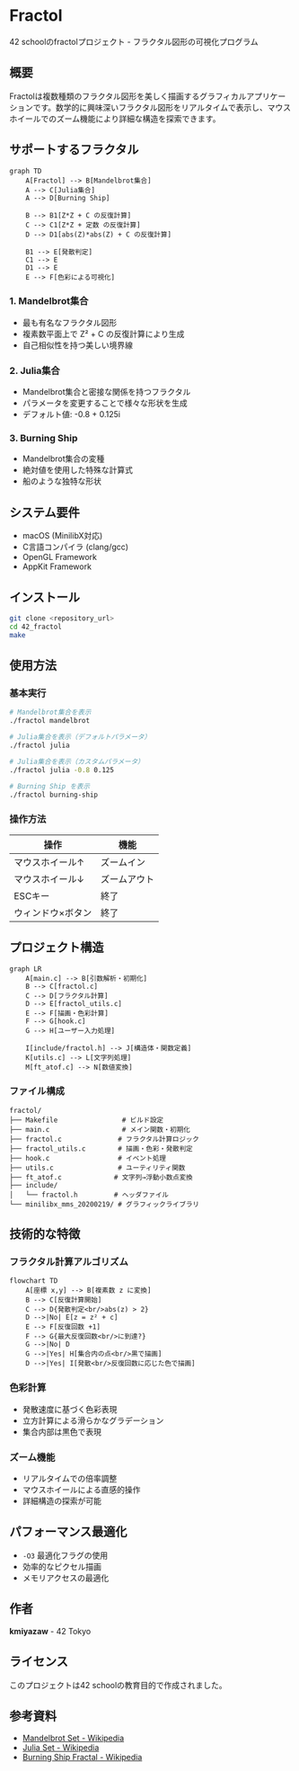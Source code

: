 # Fractol

42 schoolのfractolプロジェクト - フラクタル図形の可視化プログラム

## 概要

Fractolは複数種類のフラクタル図形を美しく描画するグラフィカルアプリケーションです。数学的に興味深いフラクタル図形をリアルタイムで表示し、マウスホイールでのズーム機能により詳細な構造を探索できます。

## サポートするフラクタル

```mermaid
graph TD
    A[Fractol] --> B[Mandelbrot集合]
    A --> C[Julia集合]  
    A --> D[Burning Ship]
    
    B --> B1[Z*Z + C の反復計算]
    C --> C1[Z*Z + 定数 の反復計算]
    D --> D1[abs(Z)*abs(Z) + C の反復計算]
    
    B1 --> E[発散判定]
    C1 --> E
    D1 --> E
    E --> F[色彩による可視化]
```

### 1. Mandelbrot集合
- 最も有名なフラクタル図形
- 複素数平面上で Z² + C の反復計算により生成
- 自己相似性を持つ美しい境界線

### 2. Julia集合
- Mandelbrot集合と密接な関係を持つフラクタル
- パラメータを変更することで様々な形状を生成
- デフォルト値: -0.8 + 0.125i

### 3. Burning Ship
- Mandelbrot集合の変種
- 絶対値を使用した特殊な計算式
- 船のような独特な形状

## システム要件

- macOS (MinilibX対応)
- C言語コンパイラ (clang/gcc)
- OpenGL Framework
- AppKit Framework

## インストール

```bash
git clone <repository_url>
cd 42_fractol
make
```

## 使用方法

### 基本実行

```bash
# Mandelbrot集合を表示
./fractol mandelbrot

# Julia集合を表示（デフォルトパラメータ）
./fractol julia

# Julia集合を表示（カスタムパラメータ）
./fractol julia -0.8 0.125

# Burning Ship を表示
./fractol burning-ship
```

### 操作方法

| 操作 | 機能 |
|------|------|
| マウスホイール↑ | ズームイン |
| マウスホイール↓ | ズームアウト |
| ESCキー | 終了 |
| ウィンドウ×ボタン | 終了 |

## プロジェクト構造

```mermaid
graph LR
    A[main.c] --> B[引数解析・初期化]
    B --> C[fractol.c]
    C --> D[フラクタル計算]
    D --> E[fractol_utils.c]
    E --> F[描画・色彩計算]
    F --> G[hook.c]
    G --> H[ユーザー入力処理]
    
    I[include/fractol.h] --> J[構造体・関数定義]
    K[utils.c] --> L[文字列処理]
    M[ft_atof.c] --> N[数値変換]
```

### ファイル構成

```
fractol/
├── Makefile                # ビルド設定
├── main.c                  # メイン関数・初期化
├── fractol.c              # フラクタル計算ロジック
├── fractol_utils.c        # 描画・色彩・発散判定
├── hook.c                 # イベント処理
├── utils.c                # ユーティリティ関数
├── ft_atof.c             # 文字列→浮動小数点変換
├── include/
│   └── fractol.h         # ヘッダファイル
└── minilibx_mms_20200219/ # グラフィックライブラリ
```

## 技術的な特徴

### フラクタル計算アルゴリズム

```mermaid
flowchart TD
    A[座標 x,y] --> B[複素数 z に変換]
    B --> C[反復計算開始]
    C --> D{発散判定<br/>abs(z) > 2}
    D -->|No| E[z = z² + c]
    E --> F[反復回数 +1]
    F --> G{最大反復回数<br/>に到達?}
    G -->|No| D
    G -->|Yes| H[集合内の点<br/>黒で描画]
    D -->|Yes| I[発散<br/>反復回数に応じた色で描画]
```

### 色彩計算
- 発散速度に基づく色彩表現
- 立方計算による滑らかなグラデーション
- 集合内部は黒色で表現

### ズーム機能
- リアルタイムでの倍率調整
- マウスホイールによる直感的操作
- 詳細構造の探索が可能

## パフォーマンス最適化

- `-O3` 最適化フラグの使用
- 効率的なピクセル描画
- メモリアクセスの最適化

## 作者

**kmiyazaw** - 42 Tokyo

## ライセンス

このプロジェクトは42 schoolの教育目的で作成されました。

## 参考資料

- [Mandelbrot Set - Wikipedia](https://en.wikipedia.org/wiki/Mandelbrot_set)
- [Julia Set - Wikipedia](https://en.wikipedia.org/wiki/Julia_set)
- [Burning Ship Fractal - Wikipedia](https://en.wikipedia.org/wiki/Burning_Ship_fractal)